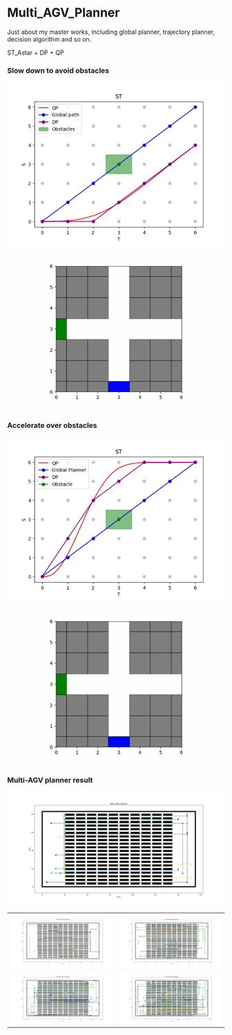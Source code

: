 # Multi_AGV_Planner
Just about my master works, including global planner, trajectory planner, decision algorithm and so on. 

ST_Astar + DP + QP

### Slow down to avoid obstacles
<div align=center>
<img src=https://github.com/Qin1143/Multi_AGV_Planner/blob/main/Figures/low-speed02.png>
</div>
<div align=center>
<img src=https://github.com/Qin1143/Multi_AGV_Planner/blob/main/Figures/low-speed02.gif>
</div>

### Accelerate over obstacles
<div align=center>
<img src=https://github.com/Qin1143/Multi_AGV_Planner/blob/main/Figures/high-speed.PNG>
</div>
<div align=center>
<img src=https://github.com/Qin1143/Multi_AGV_Planner/blob/main/Figures/high-speed.gif>
</div>

### Multi-AGV planner result
<div align=center>
<img src=https://github.com/Qin1143/Multi_AGV_Planner/blob/main/Figures/STAstar_gx_10agents.png>
</div>

<div align="center">
<table>
  <tr>
    <td><img src=https://github.com/Qin1143/Multi_AGV_Planner/blob/main/Figures/10agents_redom.png alt="Image 1" width="300"/></td>
    <td><img src=https://github.com/Qin1143/Multi_AGV_Planner/blob/main/Figures/20agents_redom.png alt="Image 2" width="300"/></td>
  </tr>
  <tr>
    <td><img src=https://github.com/Qin1143/Multi_AGV_Planner/blob/main/Figures/30agents_redom.png alt="Image 3" width="300"/></td>
    <td><img src=https://github.com/Qin1143/Multi_AGV_Planner/blob/main/Figures/40agents_redom.png alt="Image 4" width="300"/></td>
  </tr>
</table>
</div>